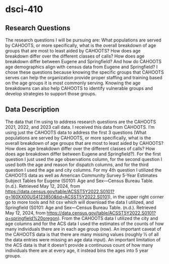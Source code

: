 # dsci-410

## Research Questions

The research questions I will be pursuing are: What populations are served by CAHOOTS, or more specifically, what is the overall breakdown of age groups that are most to least aided by CAHOOTS? How does age breakdown differ over the different classes of calls? How does age breakdown differ between Eugene and Springfield? And how do CAHOOTS age demographics align with census data from Eugene and Springfield? I chose these questions because knowing the specific groups that CAHOOTS serves can help the organization provide proper staffing and training based on the age groups it is most commonly serving. Knowing the age breakdowns can also help CAHOOTS to identify vulnerable groups and develop strategies to support those groups. 

## Data Description

The data that I’m using to address research questions are the CAHOOTS 2021, 2022, and 2023 call data. I received this data from CAHOOTS. I’m using just the CAHOOTS data to address the first 3 questions (What populations are served by CAHOOTS, or more specifically, what is the overall breakdown of age groups that are most to least aided by CAHOOTS? How does age breakdown differ over the different classes of calls? How does age breakdown differ between Eugene and Springfield?). For the first question I just used the age observations column, for the second question I used both the age and reason for dispatch columns, and for the third question I used the age and city columns. For my 4th question I utilized the CAHOOTS data as well as American Community Survey 5-Year Estimates Subject Tables for Eugene (S0101: Age and Sex—Census Bureau Table. (n.d.). Retrieved May 12, 2024, from https://data.census.gov/table/ACSST5Y2022.S0101?g=160XX00US4123850&tid=ACSST5Y2022.S0101), in the upper right corner go to more tools and hit csv which will download the data I utilized, and Springfield (S0101: Age and Sex—Census Bureau Table. (n.d.). Retrieved May 12, 2024, from https://data.census.gov/table/ACSST5Y2022.S0101?q=springfield%20oregon). From the CAHOOTS data I utilized the city and age columns and for the ACS data I used the estimates of the counts of how many individuals there are in each age group (row). An important caveat of the CAHOOTS data is that there are many missing values (roughly ½ of all the data entries were missing an age data input). An important limitation of the ACS data is that it doesn’t provide a continuous count of how many individuals there are at every age, it instead bins the ages into 5 year groups.

